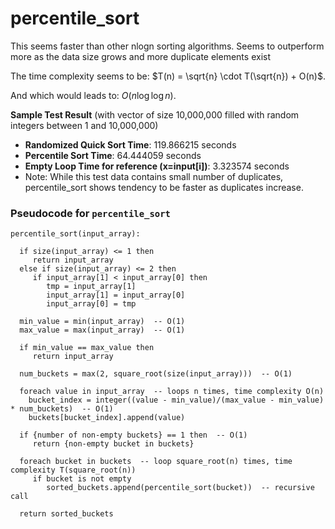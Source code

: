 # percentile_sort

This seems faster than other nlogn sorting algorithms.  Seems to outperform more as the data size grows and more duplicate elements exist

The time complexity seems to be: $T(n) = \sqrt{n} \cdot T(\sqrt{n}) + O(n)$.

And which would leads to: $O(n \log \log n)$.

**Sample Test Result** (with vector of size 10,000,000 filled with random integers between 1 and 10,000,000)  
- **Randomized Quick Sort Time**: 119.866215 seconds  
- **Percentile Sort Time**: 64.444059 seconds  
- **Empty Loop Time for reference (x=input[i])**: 3.323574 seconds
- Note: While this test data contains small number of duplicates, percentile_sort shows tendency to be faster as duplicates increase.

### Pseudocode for `percentile_sort`

```pseudo
percentile_sort(input_array):

  if size(input_array) <= 1 then
     return input_array
  else if size(input_array) <= 2 then
     if input_array[1] < input_array[0] then
        tmp = input_array[1]
        input_array[1] = input_array[0]
        input_array[0] = tmp

  min_value = min(input_array)  -- O(1)
  max_value = max(input_array)  -- O(1)

  if min_value == max_value then
     return input_array

  num_buckets = max(2, square_root(size(input_array)))  -- O(1)

  foreach value in input_array  -- loops n times, time complexity O(n)
    bucket_index = integer((value - min_value)/(max_value - min_value) * num_buckets)  -- O(1)
    buckets[bucket_index].append(value)

  if {number of non-empty buckets} == 1 then  -- O(1)
     return {non-empty bucket in buckets}

  foreach bucket in buckets  -- loop square_root(n) times, time complexity T(square_root(n))
     if bucket is not empty
        sorted_buckets.append(percentile_sort(bucket))  -- recursive call

  return sorted_buckets
